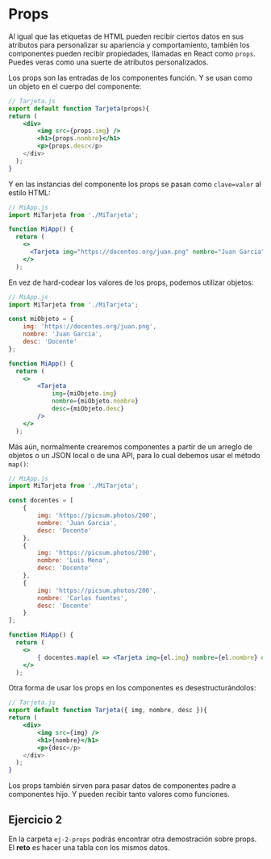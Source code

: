 # Props

Al igual que las etiquetas de HTML pueden recibir ciertos datos en sus atributos para personalizar su apariencia y comportamiento, también los componentes pueden recibir propiedades, llamadas en React como `props`. Puedes veras como una suerte de atributos personalizados.

Los props son las entradas de los componentes función. Y se usan como un objeto en el cuerpo del componente:

```jsx
// Tarjeta.js
export default function Tarjeta(props){
return (
    <div>
        <img src={props.img} />
        <h1>{props.nombre}</h1>
        <p>{props.desc</p>
    </div>
  );
}
```

Y en las instancias del componente los props se pasan como `clave=valor` al estilo HTML:

```jsx
// MiApp.js
import MiTarjeta from './MiTarjeta';

function MiApp() {
  return (
    <>
      <Tarjeta img="https://docentes.org/juan.png" nombre="Juan Garcia" desc="Docente"/> // Tarjeta()
    </>
  );
```

En vez de hard-codear los valores de los props, podemos utilizar objetos:

```jsx
// MiApp.js
import MiTarjeta from './MiTarjeta';

const miObjeto = {
	img: 'https://docentes.org/juan.png',
	nombre: 'Juan Garcia',
	desc: 'Docente'
};

function MiApp() {
  return (
    <>
        <Tarjeta 
            img={miObjeto.img} 
            nombre={miObjeto.nombre} 
            desc={miObjeto.desc} 
        />
    </>
  );
```

Más aún, normalmente crearemos componentes a partir de un arreglo de objetos o un JSON local o de una API, para lo cual debemos usar el método `map()`:

```jsx
// MiApp.js
import MiTarjeta from './MiTarjeta';

const docentes = [
    {
        img: 'https://picsum.photos/200',
        nombre: 'Juan Garcia',
        desc: 'Docente'
    },
    {
        img: 'https://picsum.photos/200',
        nombre: 'Luis Mena',
        desc: 'Docente'
    },
    {
        img: 'https://picsum.photos/200',
        nombre: 'Carlos fuentes',
        desc: 'Docente'
    }
];

function MiApp() {
  return (
    <>
        { docentes.map(el => <Tarjeta img={el.img} nombre={el.nombre} desc={el.des} />) }
    </>
  );
```
Otra forma de usar los props en los componentes es desestructurándolos:

```jsx
// Tarjeta.js
export default function Tarjeta({ img, nombre, desc }){
return (
    <div>
        <img src={img} />
        <h1>{nombre}</h1>
        <p>{desc</p>
    </div>
  );
}
```
Los props también sirven para pasar datos de componentes padre a componentes hijo. Y pueden recibir tanto valores como funciones.

## Ejercicio 2

En la carpeta `ej-2-props` podrás encontrar otra demostración sobre props. El **reto** es hacer una tabla con los mismos datos.